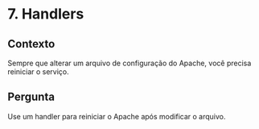# 7. Handlers

## Contexto
Sempre que alterar um arquivo de configuração do Apache, você precisa reiniciar o serviço.

## Pergunta
Use um handler para reiniciar o Apache após modificar o arquivo.

